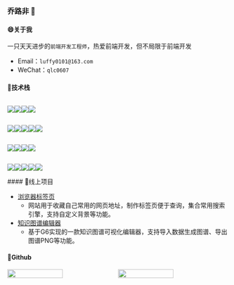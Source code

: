 ### 乔路非 👋

#### 😄关于我
一只天天进步的`前端开发工程师`，热爱前端开发，但不局限于前端开发

- Email：`luffy0101@163.com`
- WeChat：`qlc0607`

#### 🤩技术栈

<div style="display:flex">

<span>

![](https://img.shields.io/badge/Code-JavaScript-informational?style=flat&logo=JavaScript&logoColor=white&color=F7DF1E)

</span>
<span>

![](https://img.shields.io/badge/Code-TypeScript-informational?style=flat&logo=TypeScript&logoColor=white&color=007acc)

</span>
<span>

![](https://img.shields.io/badge/Code-Vue.js-informational?style=flat&logo=vue.js&logoColor=white&color=4FC08D)

</span>
<span>

![](https://img.shields.io/badge/Code-React-informational?style=flat&logo=react&logoColor=white&color=61DAFB)

</span>


</div>
<div style="display:flex">

<span>

![](https://img.shields.io/badge/UI-Element-informational?style=flat&logo=element&logoColor=white&color=409eff)

</span>
<span>

![](https://img.shields.io/badge/UI-Vuetify-informational?style=flat&logo=vuetify&logoColor=white&color=1867C0)

</span>
<span>

![](https://img.shields.io/badge/UI-Layui-informational?style=flat&logo=Layui&logoColor=white&color=393C48)

</span>
<span>

![](https://img.shields.io/badge/UI-Echarts-informational?style=flat&logo=Echarts&logoColor=white&color=AA344D)

</span>
<span>

![](https://img.shields.io/badge/UI-G6-informational?style=flat&logo=G6&logoColor=white&color=7751F6)

</span>

</div>
<div style="display:flex">

<span>

![](https://img.shields.io/badge/Code-Node.js-informational?style=flat&logo=Node.js&logoColor=white&color=339933)

</span>
<span>

![](https://img.shields.io/badge/Code-Python-informational?style=flat&logo=Python&logoColor=white&color=3776AB)

</span>
<span>

![](https://img.shields.io/badge/Code-Java-informational?style=flat&logo=Java&logoColor=white&color=007396)

</span>
<span>

![](https://img.shields.io/badge/Code-MySQL-informational?style=flat&logo=MySQL&logoColor=white&color=4479A1)

</span>

</div>
<div style="display:flex">

<span>

![](https://img.shields.io/badge/其它-ES6-informational?style=flat&logo=ES6&logoColor=white&color=F5DC1F)

</span>
<span>

![](https://img.shields.io/badge/其它-ESLint-informational?style=flat&logo=ES&logoColor=white&color=4B32C3)

</span>
<span>

![](https://img.shields.io/badge/其它-Less-informational?style=flat&logo=Less&logoColor=white&color=1D365D)

</span>
<span>

![](https://img.shields.io/badge/其它-Webpack-informational?style=flat&logo=Es&logoColor=white&color=8DD6F9)

</span>
<span>

![](https://img.shields.io/badge/其它-微信小程序-informational?style=flat&logo=Es&logoColor=white&color=7BB32E)

</span>

</div>
#### 🤗线上项目

- [浏览器标签页](http://postacode.cn/#/)
  - 网站用于收藏自己常用的网页地址，制作标签页便于查询，集合常用搜索引擎，支持自定义背景等功能。
- [知识图谱编辑器](http://175.24.122.85:1030/)
  - 基于G6实现的一款知识图谱可视化编辑器，支持导入数据生成图谱、导出图谱PNG等功能。

#### 🧐Github
<div style="display:flex;align-items:flex-end">

<img src= "https://github-readme-stats.vercel.app/api/top-langs/?username=qiaolufei&layout=compact&theme=dark" style="width:50%;"/>

<img src="https://github-readme-stats.vercel.app/api?username=qiaolufei&show_icons=true&theme=dark" style="width:50%"/>

</div>
